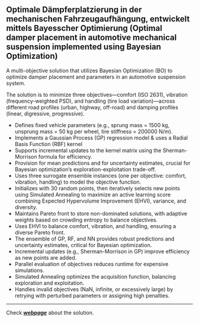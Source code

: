 ## Optimale Dämpferplatzierung in der mechanischen Fahrzeugaufhängung, entwickelt mittels Bayesscher Optimierung (Optimal damper placement in automotive mechanical suspension implemented using Bayesian Optimization)

A multi-objective solution that utilizes Bayesian Optimization (BO) to optimize damper placement and parameters in an automotive suspension system. 

The solution is to minimize three objectives—comfort (ISO 2631), vibration (frequency-weighted PSD), and handling (tire load variation)—across different road profiles (urban, highway, off-road) and damping profiles (linear, digressive, progressive).

* Defines fixed vehicle parameters (e.g., sprung mass = 1500 kg, unsprung mass = 50 kg per wheel, tire stiffness = 200000 N/m).
* Implements a Gaussian Process (GP) regression model & uses a Radial Basis Function (RBF) kernel
* Supports incremental updates to the kernel matrix using the Sherman-Morrison formula for efficiency.
* Provision for mean predictions and for uncertainty estimates, crucial for Bayesian optimization’s exploration-exploitation trade-off.
* Uses three surrogate ensemble instances (one per objective: comfort, vibration, handling) to model the objective function.
* Initializes with 30 random points, then iteratively selects new points using Simulated Annealing to maximize an active learning score combining Expected Hypervolume Improvement (EHVI), variance, and diversity.
* Maintains Pareto front to store non-dominated solutions, with adaptive weights based on crowding entropy to balance objectives.
* Uses EHVI to balance comfort, vibration, and handling, ensuring a diverse Pareto front.
* The ensemble of GP, RF, and NN provides robust predictions and uncertainty estimates, critical for Bayesian optimization.
* Incremental updates (e.g., Sherman-Morrison in GP) improve efficiency as new points are added.
* Parallel evaluation of objectives reduces runtime for expensive simulations.
* Simulated Annealing optimizes the acquisition function, balancing exploration and exploitation.
* Handles invalid objectives (NaN, infinite, or excessively large) by retrying with perturbed parameters or assigning high penalties.

---

Check [__*webpage*__](https://bo-optimal-damper-placement-2.netlify.app/) about the solution.
